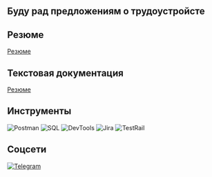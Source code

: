<h2><strong>Буду рад предложениям о трудоустройсте</strong></h2>

## Резюме
[Резюме](https://drive.google.com/file/d/10Bfgynx9CpBxIRGo6mwuvSUdU-untpCg/view?usp=sharing)

## Текстовая документация
[Резюме](https://drive.google.com/your-resume-link)

## Инструменты
![Postman](https://img.shields.io/badge/-Postman-090909?style=for-the-badge&logo=postman&logoColor=FF6C37)
![SQL](https://img.shields.io/badge/-SQL-090909?style=for-the-badge&logo=mysql&logoColor=FFFFFF)
![DevTools](https://img.shields.io/badge/-DevTools-090909?style=for-the-badge&logo=google-chrome&logoColor=4285F4)
![Jira](https://img.shields.io/badge/-Jira-090909?style=for-the-badge&logo=jira&logoColor=0052CC) 
![TestRail](https://img.shields.io/badge/-TestRail-090909?style=for-the-badge&logo=testrail&logoColor=E7B400)

## Соцсети
[![Telegram](https://img.shields.io/badge/-Telegram-2CA5E0?style=for-the-badge&logo=telegram&logoColor=white)](https://t.me/+79059813723)
